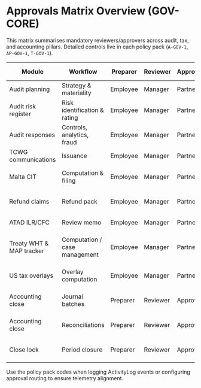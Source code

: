 # Approvals Matrix Overview (GOV-CORE)

This matrix summarises mandatory reviewers/approvers across audit, tax, and accounting pillars. Detailed controls live in each policy pack (`A-GOV-1`, `AP-GOV-1`, `T-GOV-1`).

| Module | Workflow | Preparer | Reviewer | Approver | Secondary Reviewer | Archive Owner | Standards |
| --- | --- | --- | --- | --- | --- | --- | --- |
| Audit planning | Strategy & materiality | Employee | Manager | Partner | EQR (High risk) | System Admin | ISA 220R, ISA 300/320 |
| Audit risk register | Risk identification & rating | Employee | Manager | Partner | EQR (High risk) | System Admin | ISA 315R, ISA 330 |
| Audit responses | Controls, analytics, fraud | Employee | Manager | Partner | EQR (High risk) | System Admin | ISA 240/330/530 |
| TCWG communications | Issuance | Employee | Manager | Partner | EQR (Listed) | System Admin | ISA 260, ISA 230 |
| Malta CIT | Computation & filing | Employee | Manager | Partner | Tax Tech Reviewer (complex) | System Admin | Malta ITA, IESBA 600 |
| Refund claims | Refund pack | Employee | Manager | Partner | Tax Tech Reviewer (>€250k) | System Admin | Malta ITA, CFR refund guidance |
| ATAD ILR/CFC | Review memo | Employee | Manager | Partner | Tax Tech Reviewer | System Admin | ATAD I/II |
| Treaty WHT & MAP tracker | Computation / case management | Employee | Manager | Partner | Tax Tech Reviewer (cross-border) | System Admin | OECD Model Convention, MAP Manual |
| US tax overlays | Overlay computation | Employee | Manager | Partner | Tax Tech Reviewer (complex) | System Admin | IRC §§951A, 163(j), 55, 4501 |
| Accounting close | Journal batches | Preparer | Reviewer | Approver | Quality Reviewer (High risk) | System Admin | IAS 1/8, ISQM 1 |
| Accounting close | Reconciliations | Preparer | Reviewer | Approver | Quality Reviewer (High risk) | System Admin | IAS 7, IAS 21 |
| Close lock | Period closure | Preparer | Reviewer | Approver | Quality Reviewer (Listed) | System Admin | IAS 10, ISQM 1 |

Use the policy pack codes when logging ActivityLog events or configuring approval routing to ensure telemetry alignment.
